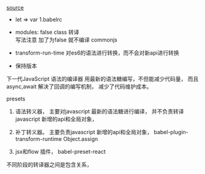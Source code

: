 [source](https://juejin.im/post/5a79adeef265da4e93116430)
-  let => var  1.babelrc
- modules: false   class   转译   
写法注意  加了为false 就不编译   commonjs
-  transform-run-time   对es6的语法进行转换，而不会对新api进行转换

- 保持版本


下一代JavaScript 语法的编译器
用最新的语法糖编写，不但能减少代码量， 而且async,await 解决了回调的编写机制， 减少了代码维护成本。

presets 

1. 语法转义器， 主要对javascript 最新的语法糖进行编译， 并不负责转译javascript 新增的api和全局对象， 

2. 补丁转义器。 主要负责javascript 新增的api和全局对象， babel-plugin-transform-runtime Object.assign

3. jsx和flow 插件， babel-preset-react

不同阶段的转译器之间是包含关系，   


